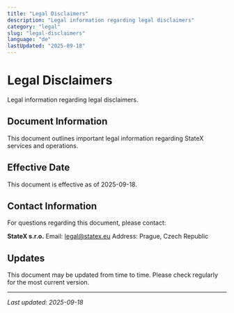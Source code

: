 ```yaml
---
title: "Legal Disclaimers"
description: "Legal information regarding legal disclaimers"
category: "legal"
slug: "legal-disclaimers"
language: "de"
lastUpdated: "2025-09-18"
---
```


# Legal Disclaimers

Legal information regarding legal disclaimers.

## Document Information

This document outlines important legal information regarding StateX services and operations.

## Effective Date

This document is effective as of 2025-09-18.

## Contact Information

For questions regarding this document, please contact:

**StateX s.r.o.**
Email: legal@statex.eu
Address: Prague, Czech Republic

## Updates

This document may be updated from time to time. Please check regularly for the most current version.

---

*Last updated: 2025-09-18*
